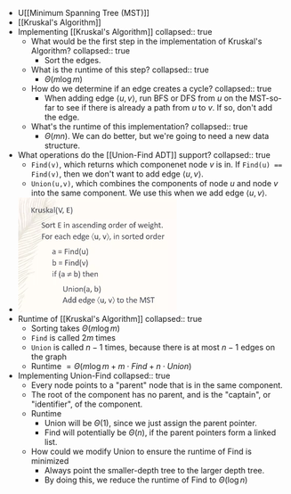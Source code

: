- U[[Minimum Spanning Tree (MST)]]
- [[Kruskal's Algorithm]]
- Implementing [[Kruskal's Algorithm]]
  collapsed:: true
	- What would be the first step in the implementation of Kruskal's Algorithm?
	  collapsed:: true
		- Sort the edges.
	- What is the runtime of this step?
	  collapsed:: true
		- $\Theta(m \log m)$
	- How do we determine if an edge creates a cycle?
	  collapsed:: true
		- When adding edge $\langle u,v \rangle$, run BFS or DFS from $u$ on the MST-so-far to see if there is already a path from $u$ to $v$. If so, don't add the edge.
	- What's the runtime of this implementation?
	  collapsed:: true
		- $\Theta(mn)$. We can do better, but we're going to need a new data structure.
- What operations do the [[Union-Find ADT]] support?
  collapsed:: true
	- `Find(v)`, which returns which componenet node $v$ is in. If `Find(u) == Find(v)`, then we don't want to add edge $\langle u, v \rangle$.
	- `Union(u,v)`, which combines the components of node $u$ and node $v$ into the same component. We use this when we add edge $\langle u, v \rangle$.
- ![image.png](../assets/image_1622153312667_0.png)
- Runtime of [[Kruskal's Algorithm]]
  collapsed:: true
	- Sorting takes $\Theta(m \log m)$
	- `Find` is called $2m$ times
	- `Union` is called $n-1$ times, because there is at most $n-1$ edges on the graph
	- Runtime $= \Theta(m \log m + m \cdot Find + n \cdot Union)$
- Implementing Union-Find
  collapsed:: true
	- Every node points to a "parent" node that is in the same component.
	- The root of the component has no parent, and is the "captain", or "identifier", of the component.
	- Runtime
		- Union will be $\Theta(1)$, since we just assign the parent pointer.
		- Find will potentially be $\Theta(n)$, if the parent pointers form a linked list.
	- How could we modify Union to ensure the runtime of Find is minimized
		- Always point the smaller-depth tree to the larger depth tree.
		- By doing this, we reduce the runtime of Find to $\Theta(\log n)$